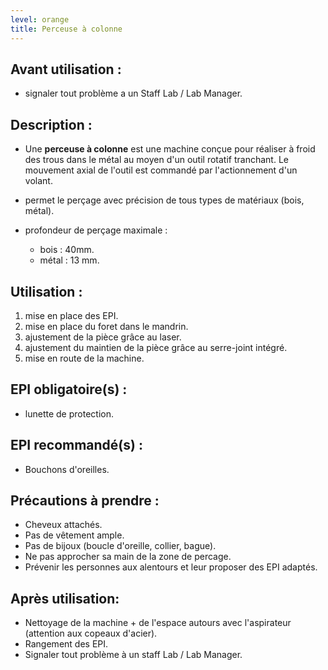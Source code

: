 ```yaml
---
level: orange
title: Perceuse à colonne
---
```


## Avant utilisation : 

- signaler tout problème a un Staff Lab / Lab Manager.

## Description :

- Une **perceuse à colonne** est une machine conçue pour réaliser à froid des trous dans le métal au moyen d'un outil rotatif tranchant.
  Le mouvement axial de l'outil est commandé par l'actionnement d'un volant.

- permet le perçage avec précision de tous types de matériaux (bois, métal).
- profondeur de perçage maximale : 
  - bois : 40mm.
  - métal : 13 mm.

## Utilisation : 

1) mise en place des EPI.
2) mise en place du foret dans le mandrin.
3) ajustement de la pièce grâce au laser.
4) ajustement du maintien de la pièce grâce au serre-joint intégré.
5) mise en route de la machine.

## EPI obligatoire(s) : 

- lunette de protection.

## EPI recommandé(s) :

- Bouchons d'oreilles.

## Précautions à prendre : 

- Cheveux attachés.
- Pas de vêtement ample.
- Pas de bijoux (boucle d'oreille, collier, bague).
- Ne pas approcher sa main de la zone de percage.
- Prévenir les personnes aux alentours et leur proposer des EPI adaptés.

## Après utilisation: 

- Nettoyage de la machine + de l'espace autours avec l'aspirateur (attention aux copeaux d'acier).
- Rangement des EPI.
- Signaler tout problème à un staff Lab / Lab Manager.
